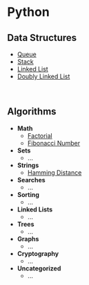 # Python

## Data Structures

- [Queue](./data-structures/queue/)  
- [Stack](./data-structures/stack/)
- [Linked List](./data-structures/linked-list/)
- [Doubly Linked List](./data-structures/doubly-linked-list/)

<br>

## Algorithms

- **Math**
  - [Factorial](./algorithms/math/factorial/)
  - [Fibonacci Number](./algorithms/math/fibonacci/)
- **Sets**
  - ...
- **Strings**
  - [Hamming Distance](./algorithms/strings/hamming_distance/)
- **Searches**
  - ...
- **Sorting**
  - ...
- **Linked Lists**
  - ...
- **Trees**
  - ...
- **Graphs**
  - ...
- **Cryptography**
  - ...
- **Uncategorized**
  - ...
